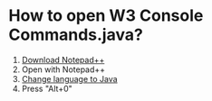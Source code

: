 <h1>How to open W3 Console Commands.java?</h1>
<ol>
<li><a href="https://notepad-plus-plus.org/download/v7.6.1.html" target="_blank">Download Notepad++</a></li>
<li>Open with Notepad++</li>
<li><a href="https://prnt.sc/mlvcy1" target="_blank">Change language to Java</a></li>
<li>Press "Alt+0"</li>
</ol>
